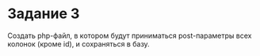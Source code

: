 # Задание 3

Создать php-файл, в котором будут приниматься post-параметры всех колонок (кроме id), и сохраняться в базу.